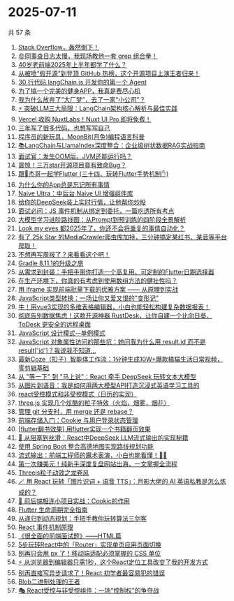 # 2025-07-11

共 57 条

<!-- BEGIN JUEJIN -->
<!-- 最后更新时间 2025-07-11 11:53:09 +0800 -->
1. [Stack Overflow，轰然倒下！](https://juejin.cn/post/7524164737170702362)
1. [😡同事查日志太慢，我现场教他一套 grep 组合拳！](https://juejin.cn/post/7524216834619408430)
1. [40岁老前端2025年上半年都学了什么？](https://juejin.cn/post/7524548909530005540)
1. [从被喷“假开源”到登顶 GitHub 热榜，这个开源项目上演王者归来！](https://juejin.cn/post/7524161016769150986)
1. [30 行代码 langChain.js 开发你的第一个 Agent](https://juejin.cn/post/7524180232024490020)
1. [为了搞一个完美的健身APP，我真是费尽心机](https://juejin.cn/post/7524504350250205238)
1. [我为什么放弃了“大厂梦”，去了一家“小公司”？](https://juejin.cn/post/7525011608366579758)
1. [⚡ 突破LLM三大局限：LangChain架构核心解析与最佳实践​​](https://juejin.cn/post/7524739720641544202)
1. [Vercel 收购 NuxtLabs！Nuxt UI Pro 即将免费！](https://juejin.cn/post/7524716725322760211)
1. [三年写了很多代码，也想写写自己](https://juejin.cn/post/7524602914514763819)
1. [程序员的新玩具，MoonBit(月兔)编程语言科普](https://juejin.cn/post/7524864401615257626)
1. [📚LangChain与LlamaIndex深度整合：企业级树状数据RAG实战指南](https://juejin.cn/post/7524351764989427739)
1. [面试官：发生OOM后，JVM还能运行吗？](https://juejin.cn/post/7523712612535025690)
1. [震惊！三万star开源项目竟有致命Bug？](https://juejin.cn/post/7524909129576841262)
1. [跟🤡杰哥一起学Flutter (三十四、玩转Flutter手势机制✋)](https://juejin.cn/post/7524161016768577546)
1. [为什么你的App总是忘记所有事情](https://juejin.cn/post/7524554973377413154)
1. [Naive Ultra：中后台 Naive UI 增强组件库](https://juejin.cn/post/7524518850467119123)
1. [给你的DeepSeek装上实时行情，让他帮你炒股](https://juejin.cn/post/7524161016769282058)
1. [面试必问：JS 事件机制从绑定到委托，一篇吃透所有考点](https://juejin.cn/post/7524186296569069568)
1. [ 大模型学习进阶路线图：从Prompt到预训练的四阶段全景解析](https://juejin.cn/post/7523916180185727014)
1. [Look my eyes 都2025年了，你还不会将重复的事情自动化？](https://juejin.cn/post/7525003983929524251)
1. [有了 25k Star 的MediaCrawler爬虫库加持，三分钟搞定某红书、某音等平台爬取！](https://juejin.cn/post/7524159959481139209)
1. [不想再写周报了？来看看这个吧！](https://juejin.cn/post/7524880809564782602)
1. [Gradle 8.11.1的升级之旅](https://juejin.cn/post/7524175079074496547)
1. [从需求到封装：手把手带你打造一个高复用、可定制的Flutter日期选择器](https://juejin.cn/post/7524159959480991753)
1. [在生产环境下，你真的有考虑到使用数组方法的健壮性吗？](https://juejin.cn/post/7524991912715583530)
1. [用 iframe 实现前端批量下载的优雅方案 —— 从原理到实战](https://juejin.cn/post/7524627104580534306)
1. [JavaScript类型转换：一场让你又爱又恨的"变形记"](https://juejin.cn/post/7524545865295265844)
1. [牛！用vue3实现的多维表格编辑器，小白也能轻松构建复杂数据报表！](https://juejin.cn/post/7524966108531277876)
1. [彻底告别数据焦虑！这款开源神器 RustDesk，让你自建一个比向日葵、ToDesk 更安全的远程桌面](https://juejin.cn/post/7524545519534997550)
1. [JavaScript 设计模式--单例模式](https://juejin.cn/post/7524308951178395684)
1. [JavaScript 对象属性访问的那些坑：她问我为什么用 result.id 而不是 result['id']？我说我不知道...](https://juejin.cn/post/7524602186246832147)
1. [最新Coze（扣子）智能体工作流：1分钟生成10W+爆款橘猫生活日常视频，零剪辑基础](https://juejin.cn/post/7524554973376921634)
1. [从 "等一下" 到 "马上说"：React 牵手 DeepSeek 玩转文本大模型](https://juejin.cn/post/7524247820100173839)
1. [从图片到语音：我是如何用两大模型API打造沉浸式英语学习工具的](https://juejin.cn/post/7524161016768774154)
1. [react受控模式和非受控模式（日历的实现）](https://juejin.cn/post/7524266104131289107)
1. [three.js 实现几个炫酷的粒子特效（火焰，烟雾，烟花）](https://juejin.cn/post/7524599360488849448)
1. [管理 git 分支时，用 merge 还是 rebase？](https://juejin.cn/post/7524554973377888290)
1. [前端存储入门：Cookie 与用户登录状态管理](https://juejin.cn/post/7524992966085410870)
1. [[flutter翻书效果] 用flutter实现一个书籍翻页效果](https://juejin.cn/post/7524645466746617875)
1. [🚀 从阻塞到丝滑：React中DeepSeek LLM流式输出的实现秘籍](https://juejin.cn/post/7524378344495431732)
1. [使用 Spring Boot 整合高德地图实现路线规划功能](https://juejin.cn/post/7524175079074709539)
1. [流式输出：前端工程师的魔术表演，小白也能看懂！🎩✨](https://juejin.cn/post/7524676569472090162)
1. [第一次赚美元！纯新手深度复盘网站出海，一文掌握全流程](https://juejin.cn/post/7524658995723943987)
1. [Threejs粒子动效之龙卷风](https://juejin.cn/post/7524732094208507942)
1. [🪄 用 React 玩转「图片识词 + 语音 TTS」：月影大佬的 AI 英语私教是怎么炼成的？](https://juejin.cn/post/7524247820100009999)
1. [🍪 前后端相连小项目实战：Cookic的作用](https://juejin.cn/post/7524880809548775434)
1. [Flutter 生命周期完全指南](https://juejin.cn/post/7524910653061120040)
1. [从递归到动态规划：手把手教你玩转算法三剑客](https://juejin.cn/post/7524229392039510054)
1. [React 事件机制原理](https://juejin.cn/post/7524608157575872531)
1. [《很全面的前端面试题》——HTML篇](https://juejin.cn/post/7524513166457258010)
1. [5步玩转React中的「Router」实现单页应用页面切换](https://juejin.cn/post/7523963562857332777)
1. [别再只会用 px 了！移动端适配必须掌握的 CSS 单位](https://juejin.cn/post/7524180232025473060)
1. [⚡ 从浏览器到编辑器只需1秒，这个React定位工具改变了我的开发方式](https://juejin.cn/post/7524215370016096282)
1. [别再直接写异步请求了！React 初学者最容易犯的错误](https://juejin.cn/post/7524154717866836011)
1. [Blob二进制处理的王者](https://juejin.cn/post/7524175079074988067)
1. [🎭 React受控与非受控组件：一场"控制权"的争夺战](https://juejin.cn/post/7524154717866459179)
<!-- END JUEJIN -->